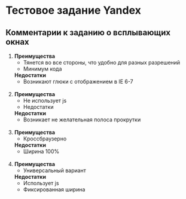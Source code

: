 <h1>Тестовое задание Yandex</h1>



<h2>Комментарии к заданию о всплывающих окнах </h2>

<ol>  
      <li> 
            <span><b>Преимущества</b></span> 
            <ul>
            	<li>Тянется во все стороны, что удобно для разных разрешений</li>
            	<li>Минимум кода</li>
            </ul>
            <span><b>Недостатки</b></span> 
            <ul>
            	<li>Возникают глюки с отображением в IE 6-7</li>
            </ul>            
      </li><br>
      <li> 
            <span><b>Преимущества</b></span> 
            <ul>
            	<li>Не использует js</li>
            	<li>Недостатки </li>
            </ul>
            <span><b>Недостатки</b></span> 
            <ul>
            	<li>Возникает не желательная полоса прокрутки</li>
            </ul>            
      </li><br>
      <li> 
            <span><b>Преимущества</b></span> 
            <ul>
            	<li>Кроссбраузерно</li>
            </ul>
            <span><b>Недостатки</b></span> 
            <ul>
            	<li>Ширина 100%</li>
            </ul>            
      </li><br>
      <li> 
            <span><b>Преимущества</b></span> 
            <ul>
            	<li>Универсальный вариант</li>
            </ul>
            <span><b>Недостатки</b></span> 
            <ul>
            	<li>Использует js</li>
            	<li>Фиксированная ширина </li>
            </ul>            
      </li>      
      

</ol> 




